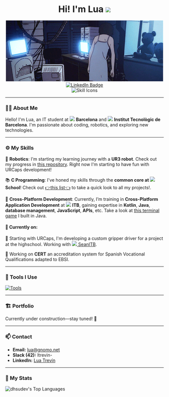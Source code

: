 <h1 align="center">Hi! I'm Lua <img src="https://media.giphy.com/media/hvRJCLFzcasrR4ia7z/giphy.gif" width="40"></h1>
<p align="center">
  <img src="img/banner.gif" alt="banner">
</br>
  <a href="https://www.linkedin.com/in/luatrhe/"><img src="https://img.shields.io/badge/LinkedIn-blue?style=for-the-badge&logo=linkedin&logoColor=white" alt="LinkedIn Badge"></a>
</br>
  <img src="https://skillicons.dev/icons?i=c,java,kotlin,arduino,html,css,javascript&theme=dark" alt="Skill Icons">
</p>

---

### :woman_technologist: About Me

Hello! I'm Lua, an IT student at <img src="https://encrypted-tbn0.gstatic.com/images?q=tbn:ANd9GcRwavpr_3Ak5Nk2or0Krd65Nes4GXATttuU_zSdIZxPb131rvO45KqK9q_sBOQZbSprhkk&usqp=CAU" width=20> **Barcelona** and <img src="https://media0.giphy.com/media/hpWmrQTirHHuVf12tm/200w.gif" width=20> **Institut Tecnològic de Barcelona**. I'm passionate about coding, robotics, and exploring new technologies.

---

### ⚙️ My Skills  

🤖 **Robotics**: I'm starting my learning journey with a **UR3 robot**. Check out my progress in [this repository](https://github.com/dhsudev/robotics_ur3). Right now I'm starting to have fun with URCaps development!

📚 **C Programming**: I've honed my skills through the **common core at <img src="https://encrypted-tbn0.gstatic.com/images?q=tbn:ANd9GcRwavpr_3Ak5Nk2or0Krd65Nes4GXATttuU_zSdIZxPb131rvO45KqK9q_sBOQZbSprhkk&usqp=CAU" width=20> School**! Check out [👉this list👈](https://github.com/dhsudev/dhsudev/blob/main/42Curriculum.md) to take a quick look to all my projects!.  

📱 **Cross-Platform Development**: Currently, I’m training in **Cross-Platform Application Development** at <img src="https://media0.giphy.com/media/hpWmrQTirHHuVf12tm/200w.gif" width=20> **ITB**, gaining expertise in **Kotlin**, **Java**, **database management**, **JavaScript**, **APIs**, etc. Take a look at [this terminal game](https://github.com/dhsudev/M03UF4_Laberint) I built in Java.

#### 🚧 Currently on:
🤖  Starting with URCaps, I'm developing a custom gripper driver for a project at the highschool. Working with  <img src="https://github.com/SeanITB.png?size=20" width=20>[ SeanITB](https://github.com/SeanITB).

📱  Working on **CERT** an accreditation system for Spanish Vocational Qualifications adapted to EBSI.

---

### 🔧 Tools I Use  

[![Tools](https://skillicons.dev/icons?i=vim,git,github,idea,vscode,androidstudio,stackoverflow&theme=dark)](https://skillicons.dev)

---

### 🏗 Portfolio  

Currently under construction—stay tuned! 🚧  

---

### 📫 Contact  

- **Email:** lua@gnomo.net  
- **Slack (42):** ltrevin-  
- **LinkedIn:** [Lua Trevín](https://www.linkedin.com/in/luatrhe)  

---

### 🦦 My Stats  

![dhsudev's Top Languages](https://github-readme-stats.vercel.app/api/top-langs/?username=dhsudev&theme=dracula&show_icons=true&hide_border=true&layout=compact)
